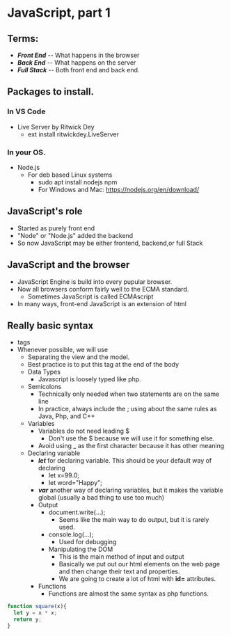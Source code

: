 # JavaScript, part 1

## Terms:

* ***Front End*** -- What happens in the browser
* ***Back End*** -- What happens on the server
* ***Full Stack*** -- Both front end and back end.


## Packages to install.

### In VS Code

* Live Server by Ritwick Dey
  * ext install ritwickdey.LiveServer

### In your OS.

* Node.js
  * For deb based Linux systems
    * sudo apt install nodejs npm
    * For Windows and Mac: https://nodejs.org/en/download/


## JavaScript's role

* Started as purely front end
* "Node" or "Node.js" added the backend
* So now JavaScript may be either frontend, backend,or full Stack

## JavaScript and the browser

* JavaScript Engine is build into every pupular browser.
* Now all browsers conform fairly well to the ECMA standard.  
  * Sometimes JavaScript is called ECMAscript
* In many ways, front-end JavaScript is an extension of html

## Really basic syntax

* <script> ... </script> tags
* Whenever possible, we will use <script src="something.js"></script>
  * Separating the view and the model.
  * Best practice is to put this tag at the end of the body
  * Data Types
    * Javascript is loosely typed like php.
  * Semicolons
    * Technically only needed when two statements are on the same line
    * In practice, always include the ; using about the same rules as Java, Php, and C++
  * Variables
    * Variables do not need leading $
      * Don't use the $ because we will use it for something else.
    * Avoid using _ as the first character because it has other meaning
  * Declaring variable
    * ***let*** for declaring variable.  This should be your default way of declaring
      * let x=99.0;
      * let word="Happy";
    * ***var*** another way of declaring variables, but it makes the variable global (usually a bad thing to use too much)
    * Output
      * document.write(...);  
        * Seems like the main way to do output, but it is rarely used.
      * console.log(...); 
        * Used for debugging
      * Manipulating the DOM
        * This is the main method of input and output
        * Basically we put out our html elements on the web page and then change their text and properties.
        * We are going to create a lot of html with **id=** attributes.
    * Functions
      * Functions are almost the same syntax as php functions.

```javascript
function square(x){
  let y = x * x;
  return y;
}
```
